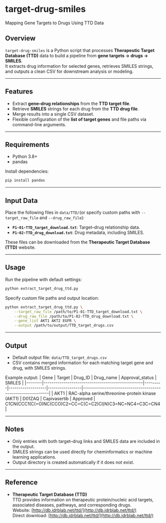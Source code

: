 # target-drug-smiles
Mapping Gene Targets to Drugs Using TTD Data


## Overview
`target-drug-smiles` is a Python script that processes **Therapeutic Target Database (TTD)** data to build a pipeline from **gene targets → drugs → SMILES**.  
It extracts drug information for selected genes, retrieves SMILES strings, and outputs a clean CSV for downstream analysis or modeling.

---

## Features
- Extract **gene–drug relationships** from the **TTD target file**.
- Retrieve **SMILES** strings for each drug from the **TTD drug file**.
- Merge results into a single CSV dataset.
- Flexible configuration of the **list of target genes** and file paths via command-line arguments.


---

## Requirements
- Python 3.8+
- pandas

Install dependencies:
```bash
pip install pandas
```

---

## Input Data
Place the following files in `data/TTD/`(or specify custom paths with `--target_raw_file` and `--drug_raw_file`):
- **`P1-01-TTD_target_download.txt`**: Target–drug relationship data.  
- **`P1-02-TTD_drug_download.txt`**: Drug metadata, including SMILES.

These files can be downloaded from the **Therapeutic Target Database (TTD)** website.

---

## Usage
Run the pipeline with default settings:
```bash
python extract_target_drug_ttd.py
```

Specify custom file paths and output location:
```bash
python extract_target_drug_ttd.py \
    --target_raw_file /path/to/P1-01-TTD_target_download.txt \
    --drug_raw_file /path/to/P1-02-TTD_drug_download.txt \
    --gene_list AKT1 AKT2 EGFR \
    --output /path/to/output/TTD_target_drugs.csv
```

---

## Output
- Default output file: `data/TTD_target_drugs.csv`
- CSV contains merged information for each matching target gene and drug, with SMILES strings.

Example output:
| Gene   | Target                                           | Drug_ID | Drug_name         | Approval_status | SMILES                                                      |
|--------|--------------------------------------------------|---------|-------------------|-----------------|-------------------------------------------------------------|
| AKT1   | RAC-alpha serine/threonine-protein kinase (AKT1) | D01ZAQ  | Capivasertib      | Approved        | C1CN(CCC1(C(=O)NC(CCO)C2=CC=C(C=C2)Cl)N)C3=NC=NC4=C3C=CN4   |

---

## Notes
- Only entries with both target–drug links and SMILES data are included in the output.
- SMILES strings can be used directly for cheminformatics or machine learning applications.
- Output directory is created automatically if it does not exist.

---

## Reference
- **Therapeutic Target Database (TTD)**  
  TTD provides information on therapeutic protein/nucleic acid targets, associated diseases, pathways, and corresponding drugs.  
  Website: [http://db.idrblab.net/ttd/](http://db.idrblab.net/ttd/)  
  Direct download: [http://db.idrblab.net/ttd/](http://db.idrblab.net/ttd/) 


